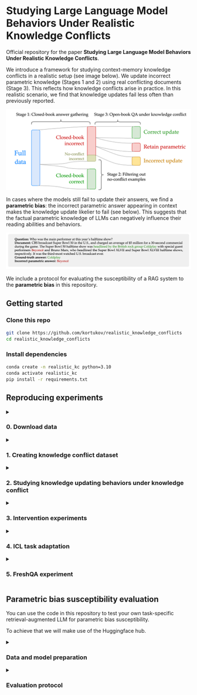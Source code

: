 # Studying Large Language Model Behaviors Under Realistic Knowledge Conflicts

Official repository for the paper **Studying Large Language Model Behaviors Under Realistic Knowledge Conflicts**.

We introduce a framework for studying context-memory knowledge conflicts in a realistic setup (see image below). 
We update incorrect parametric knowledge (Stages 1 and 2) using real conflicting documents (Stage 3).
This reflects how knowledge conflicts arise in practice.
In this realistic scenario, we find that knowledge updates fail less often than previously reported.

![Experimental design](assets/setup.svg)

In cases where the models still fail to update their answers, we find a **parametric bias**: the incorrect parametric answer appearing in context makes the knowledge update likelier to fail (see below).
This suggests that the factual parametric knowledge of LLMs can negatively influence their reading abilities and behaviors.

![Example](assets/example.jpeg)

We include a protocol for evaluating the susceptibility of a RAG system to the **parametric bias** in this repository.



## Getting started

### Clone this repo
```bash
git clone https://github.com/kortukov/realistic_knowledge_conflicts
cd realistic_knowledge_conflicts
```

### Install dependencies
```bash
conda create -n realistic_kc python=3.10
conda activate realistic_kc
pip install -r requirements.txt
```

## Reproducing experiments

<details>
  <summary><h3>0. Download data</h3></summary>

  ####  Test data 
  We download the MrQA validation split and use it as test data: 
  NQ, SQuAD, NewsQA, TriviaQA, SearchQA, HotpotQA.
  ```
  python 0_download_data.py --dataset-type test
  ```

  ####  ICL data 
  In Stage 1 of our experimental pipeline we run the models closed-book.
  To ensure best posssible closed-book performance we use ICL demonstrations.
  For ICL we use the train split of each dataset.
  We shuffle the original data and only save 10 examples.
  ```
  python 0_download_data.py --dataset-type icl
  ```
  
</details>  

<details>
  <summary><h3>1. Creating knowledge conflict dataset</h3></summary>

  #### Stage 1: Closed-book answer gathering
  We run the closed-book experiments using configs in <code>config/cb</code>.

  ```
  python 1_gather_cb_answers.py --config config/cb/llama7b/hotpotqa.conf
  ```

  #### Stage 2: Filtering out no-conflict examples
  ```
  python 2_filter_out_no_conflict.py --config config/filter/llama7b/hotpotqa.conf 
  ```

</details>

<details>
  <summary><h3>2. Studying knowledge updating behaviors under knowledge conflict</h3></summary>

  #### Section 4.2 Studying knowledge updating behaviors under realistic knowledge conflicts
  In this experiment, we run stage 3 of the pipeline.
  We run the open-book experiments using configs in <code>config/ob</code>.
  By default, the results are saved into <code>results/{model_name}/ob_{dataset}.out</code>.
  

  ```
  python 3_run_ob_experiment.py --config config/ob/llama7b/hotpotqa.conf
  ```
  
  Results reported in Table 3 can be found by keys "Retain parametric", "Correct update", and "Incorrect update"
  in the output file.

  #### Section 4.3.1 Studying the differences between example categories
  Results reported in Figure 2 can be found in the output file by keys <code>"Overall CB in Context"</code>, 
  <code>"CB in Context Retain parametric"</code>, <code>"CB in Context Correct update"</code>, and <code>"CB in Context Incorrect update"</code>.

  #### Section 4.3.2 Influence of parametric answer in context on knowledge update failures
  Results reported in Table 4 can be found in the output file by taking the following difference:

  <code>(1 - "P(correct_update | cb_in_ctx)") - (1 - "P(correct_update | not cb_in_ctx)")</code>

  <code>= "P(correct_update | not cb_in_ctx)" - "P(correct_update | cb_in_ctx)"</code>

  The p-values are reported in key <code>"P-val CU"</code>.

</details> 


<details>
  <summary><h3>3. Intervention experiments</h3></summary>

  #### Section 4.4.1 Masking reduces the likelihood of retaining parametric answer
  We run the masking experiments using configs in <code>config/mask</code>.

  The results are saved into <code>results/{model_name}/mask_{dataset}.out</code>.
  ```
  python 3_run_ob_experiment.py --config config/mask/llama7b/hotpotqa.conf
  ```

  #### Section 4.4.2 Adding the parametric answer to the context increases the likelihood of retaining it
  We run the experiments with adding incorrect parametric answer to context using configs in <code>config/add</code>.

  The results are saved into <code>results/{model_name}/add_{dataset}.out</code>.
  ```
  python 3_run_ob_experiment.py --config config/add/llama7b/hotpotqa.conf
  ```

</details>


<details>
  <summary><h3>4. ICL task adaptation</h3></summary>

  #### Appendix E Task adaptation using in-context learning
  In this experiment, we test whether in-context demonstrations can minimize the influence of the discovered parametric bias.

  We run the ICL experiments using configs in <code>config/icl</code>.

  The results are saved into <code>results/{model_name}/icl_{dataset}.out</code>.
  ```
  python 3_run_ob_experiment.py --config config/icl/llama7b/hotpotqa.conf
  ```
</details>


<details>
  <summary><h3>5. FreshQA experiment</h3></summary>

  #### Appendix G Parametric answer is likely to appear in real-world documents
  In this experiment, we move closer to a realistic RAG knowledge updating scenario and check how often does the incorrect parametric
  answer of a model appears in real-world retrieved documents. To that end, we run models on the FreshQA dataset.
  It contains questions, whose answers change with time. Updated truth answers are supplied together with web
  documents containing them.

  First, we download the FreshQA data for Feb 26, 2024 (as in the paper).

  ```
  python 4_download_freshqa.py
  ```

  Then we find out the parametric (outdated) answers of the model by running the closed-book experiment.
  
  We use configs in <code>config/freshqa</code>. 
  ```
  python 1_gather_cb_answers.py --config config/freshqa/llama7b.conf
  ```

  The results are saved into <code>results/{model_name}/add_{dataset}.out</code>.
  Values reported in Table 15 can be found under the keys <code>"Parametric answer in context"</code>, and <code>"Incorrect out of parametric in context"</code>.


</details>


## Parametric bias susceptibility evaluation

You can use the code in this repository to test your own task-specific retrieval-augmented LLM for parametric bias susceptibility.

To achieve that we will make use of the Huggingface hub.

<details>
  <summary><h3>Data and model preparation</h3></summary>

  #### Prepare the dataset
  First, you will need to [upload your dataset to the Huggingface hub](https://huggingface.co/docs/hub/en/datasets-adding) in the correct format.
  To be compatible with our evaluation it should have <code>"question"</code>, <code>"context"</code>, and <code>answers</code> fields.

  Formulate your downstream task in the QA format and supply your retrieved documents in the <code>"context"</code> fields.

  #### Prepare the model
  As with the data, choose a model from the hub or [upload your custom model to the Huggingface hub](https://huggingface.co/docs/hub/en/models-uploading).

  #### Prepare the config file
  In all config files in the <code>config/custom</code> you have to replace the lines
  ```
  model_name: "your_model_name"
  ```
  and
  ```
  dataset: "your_dataset_name"
  ```
  with the hub identifiers of your own model and dataset.

</details>


<details>
  <summary><h3>Evaluation protocol</h3></summary>
  The protocol is based on the intervention experiments in the paper.

  #### Download the dataset
  ```
  python 0_download_data.py --dataset-type custom --custom-dataset-name <your_dataset_name>
  ```

  #### Gather closed-book answers of your model
  ```
  python 1_gather_cb_answers.py --config config/custom/cb.conf
  ```

  #### Filter out no-conflict examples
  ```
  python 2_filter_out_no_conflict.py --config config/custom/filter.conf 
  ```

  #### Evaluate the model open-book on your task
  ```
  python 3_run_ob_experiment.py --config config/custom/ob.conf
  ```

  #### Introduce the incorrect parametric answer into the context
  ```
  python 3_run_ob_experiment.py --config config/custom/add.conf
  ```

  #### Interpret the results
  To see how susceptible your model is to the parametric bias we compare the results before and after adding the incorrect parametric answer to the context.
  We compare the fields <code>"Retain parametric"</code>, <code>"Correct update"</code>, and <code>"Incorrect update"</code> in the files
  <code>results/{your_model_name}/ob_{your_dataset_name}.out</code> and <code>results/{your_model_name}/add_{your_dataset_name}.out</code>.

  If adding the incorrect answer to the context increases the prevalence of <code>"Retain parametric"</code> class, your model is susceptible to the **parametric bias**.


</details>
